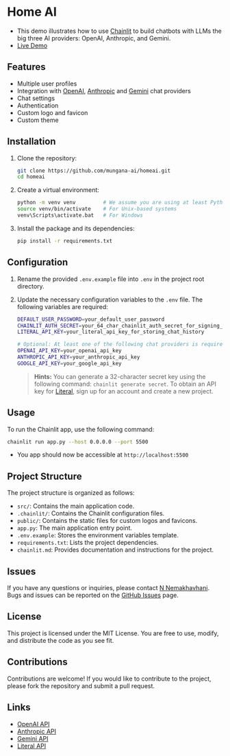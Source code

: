 # Home AI

* This demo illustrates how to use [Chainlit](https://github.com/Chainlit/chainlit) to build chatbots with LLMs the big
  three AI providers: OpenAI, Anthropic, and Gemini.
* [Live Demo](https://homeai.chainlit.com)

## Features

- Multiple user profiles
- Integration with [OpenAI](https://openai.com/), [Anthropic](https://www.anthropic.com/)
  and [Gemini](https://www.gemini.com/) chat providers
- Chat settings
- Authentication
- Custom logo and favicon
- Custom theme

## Installation

1. Clone the repository:

   ```bash
   git clone https://github.com/mungana-ai/homeai.git
   cd homeai
   ```

2. Create a virtual environment:

   ```bash
   python -m venv venv         # We assume you are using at least Python 3.10
   source venv/bin/activate    # For Unix-based systems
   venv\Scripts\activate.bat   # For Windows
   ```

3. Install the package and its dependencies:

   ```bash
   pip install -r requirements.txt
   ```

## Configuration

1. Rename the provided `.env.example` file into `.env` in the project root directory.

2. Update the necessary configuration variables to the `.env` file. The following variables are required:

   ```bash
   DEFAULT_USER_PASSWORD=your_default_user_password
   CHAINLIT_AUTH_SECRET=your_64_char_chainlit_auth_secret_for_signing_tokens
   LITERAL_API_KEY=your_literal_api_key_for_storing_chat_history
   
   # Optional: At least one of the following chat providers is required
   OPENAI_API_KEY=your_openai_api_key
   ANTHROPIC_API_KEY=your_anthropic_api_key
   GOOGLE_API_KEY=your_google_api_key
   ```

    > **Hints:** You can generate a 32-character secret key using the following command: `chainlit generate secret`. To
    > obtain an API key for [Literal](https://literal.chainlit.com), sign up for an account and create a new project.

## Usage

To run the Chainlit app, use the following command:

```bash
chainlit run app.py --host 0.0.0.0 --port 5500
```

* You app should now be accessible at `http://localhost:5500`

## Project Structure

The project structure is organized as follows:

- `src/`: Contains the main application code.
- `.chainlit/`: Contains the Chainlit configuration files.
- `public/`: Contains the static files for custom logos and favicons.
- `app.py`: The main application entry point.
- `.env.example`: Stores the environment variables template.
- `requirements.txt`: Lists the project dependencies.
- `chainlit.md`: Provides documentation and instructions for the project.

## Issues

If you have any questions or inquiries, please contact [N Nemakhavhani](mailto://endeesa@yahoo.com). Bugs and issues can
be reported on the [GitHub Issues]() page.

## License

This project is licensed under the MIT License. You are free to use, modify, and distribute the code as you see fit.

## Contributions

Contributions are welcome! If you would like to contribute to the project, please fork the repository and submit a pull
request.


## Links

* [OpenAI API](https://platform.openai.com/docs/quickstart)
* [Anthropic API](https://docs.anthropic.com/en/api/getting-started)
* [Gemini API](https://ai.google.dev/gemini-api/docs/api-key)
* [Literal API](https://cloud.getliteral.ai/)